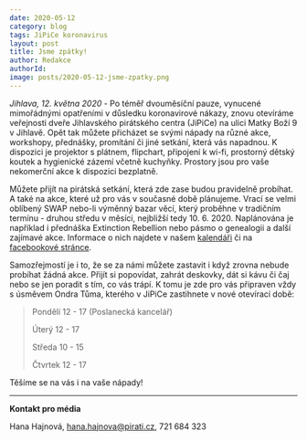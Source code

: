 ```yaml
---
date: 2020-05-12
category: blog
tags: JiPiCe koronavirus 
layout: post
title: Jsme zpátky!
author: Redakce
authorId:  
image: posts/2020-05-12-jsme-zpatky.png
---
```


*Jihlava, 12. května 2020* - Po téměř dvouměsíční pauze, vynucené mimořádnými opatřeními v důsledku koronavirové nákazy, znovu otevíráme veřejnosti dveře Jihlavského pirátského centra (JiPiCe) na ulici Matky Boží 9 v Jihlavě. Opět tak můžete přicházet se svými nápady na různé akce, workshopy, přednášky, promítání či jiné setkání, která vás napadnou. K dispozici je projektor s plátnem, flipchart, připojení k wi-fi, prostorný dětský koutek a hygienické zázemí včetně kuchyňky. Prostory jsou pro vaše nekomerční akce k dispozici bezplatně. 

Můžete přijít na pirátská setkání, která zde zase budou pravidelně probíhat. A také na akce, které už pro vás v současné době plánujeme. Vrací se velmi oblíbený SWAP nebo-li výměnný bazar věcí, který proběhne v tradičním termínu - druhou středu v měsíci, nejbližší tedy 10. 6. 2020. Naplánována je například i přednáška Extinction Rebellion nebo pásmo o genealogii a další zajímavé akce. Informace o nich najdete v našem [kalendáři](https://calendar.google.com/calendar/embed?src=r26esfjiivuu9temt46dholqhs%40group.calendar.google.com&ctz=Europe%2FPrague) či na [facebookové stránce](https://www.facebook.com/pirati.vysocina). 

Samozřejmostí je i to, že se za námi můžete zastavit i když zrovna nebude probíhat žádná akce. Přijít si popovídat, zahrát deskovky, dát si kávu či čaj nebo se jen poradit s tím, co vás trápí. K tomu je zde pro vás připraven vždy s úsměvem Ondra Tůma, kterého v JiPiCe zastihnete v nové otevírací době: 

> Pondělí	  12 - 17 (Poslanecká kancelář)
>
> Úterý 		12 - 17
>
> Středa 		10 - 15
> 
> Čtvrtek		12 - 17

Těšíme se na vás i na vaše nápady!

---

**Kontakt pro média**

Hana Hajnová, <hana.hajnova@pirati.cz>, 721 684 323
